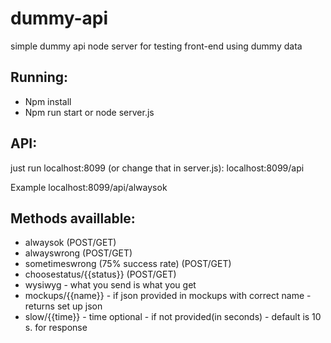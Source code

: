 # dummy-api
simple dummy api node server for testing front-end using dummy data

## Running:
* Npm install
* Npm run start or node server.js

## API:
just run localhost:8099 (or change that in server.js):
localhost:8099/api

Example
localhost:8099/api/alwaysok

## Methods availlable:
* alwaysok (POST/GET)
* alwayswrong (POST/GET)
* sometimeswrong (75% success rate) (POST/GET)
* choosestatus/{{status}} (POST/GET)
* wysiwyg - what you send is what you get
* mockups/{{name}} - if json provided in mockups with correct name - returns set up json
* slow/{{time}} - time optional - if not provided(in seconds) - default is 10 s. for response
